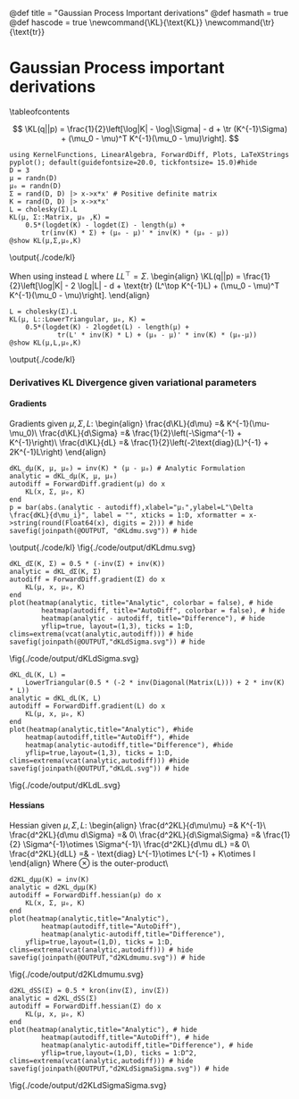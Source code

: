 @def title = "Gaussian Process Important derivations"
@def hasmath = true
@def hascode = true
\newcommand{\KL}{\text{KL}}
\newcommand{\tr}{\text{tr}}
# Gaussian Process important derivations

\tableofcontents <!-- you can use \toc as well -->


$$
	\KL(q||p) = \frac{1}{2}\left[\log|K| - \log|\Sigma| - d + \tr (K^{-1}\Sigma) + (\mu_0 - \mu)^T K^{-1}(\mu_0 - \mu)\right].
$$



```julia:./code/kl
using KernelFunctions, LinearAlgebra, ForwardDiff, Plots, LaTeXStrings
pyplot(); default(guidefontsize=20.0, tickfontsize= 15.0)#hide
D = 3
μ = randn(D)
μ₀ = randn(D)
Σ = rand(D, D) |> x->x*x' # Positive definite matrix
K = rand(D, D) |> x->x*x'
L = cholesky(Σ).L
KL(μ, Σ::Matrix, μ₀ ,K) =
	0.5*(logdet(K) - logdet(Σ) - length(μ) +
		tr(inv(K) * Σ) + (μ₀ - μ)' * inv(K) * (μ₀ - μ))
@show KL(μ,Σ,μ₀,K)
```

\output{./code/kl}

When using instead $L$ where $LL^\top = \Sigma$.
\begin{align}
\KL(q||p) = \frac{1}{2}\left[\log|K| - 2 \log|L| - d + \text{tr} (L^\top K^{-1}L) + (\mu_0 - \mu)^T K^{-1}(\mu_0 - \mu)\right].
\end{align}

```julia:./code/kl
L = cholesky(Σ).L
KL(μ, L::LowerTriangular, μ₀, K) =
 	0.5*(logdet(K) - 2logdet(L) - length(μ) +
			tr(L' * inv(K) * L) + (μ₀ - μ)' * inv(K) * (μ₀-μ))
@show KL(μ,L,μ₀,K)
```
\output{./code/kl}

### Derivatives KL Divergence given variational parameters
#### Gradients
Gradients given $\mu,\Sigma,L$:
\begin{align}
\frac{d\KL}{d\mu} =& K^{-1}(\mu-\mu_0)\\
\frac{d\KL}{d\Sigma} =& \frac{1}{2}\left(-\Sigma^{-1} + K^{-1}\right)\\
\frac{d\KL}{dL} =& \frac{1}{2}\left(-2\text{diag}(L)^{-1} + 2K^{-1}L\right)
\end{align}
```julia:./code/kl
dKL_dμ(K, μ, μ₀) = inv(K) * (μ - μ₀) # Analytic Formulation
analytic = dKL_dμ(K, μ, μ₀)
autodiff = ForwardDiff.gradient(μ) do x
	KL(x, Σ, μ₀, K)
end
p = bar(abs.(analytic - autodiff),xlabel="μᵢ",ylabel=L"\Delta \frac{dKL}{d\mu_i}", label = "", xticks = 1:D, xformatter = x->string(round(Float64(x), digits = 2))) # hide
savefig(joinpath(@OUTPUT, "dKLdmu.svg")) # hide
```
\output{./code/kl}
\fig{./code/output/dKLdmu.svg}

```julia:./code/kl
dKL_dΣ(K, Σ) = 0.5 * (-inv(Σ) + inv(K))
analytic = dKL_dΣ(K, Σ)
autodiff = ForwardDiff.gradient(Σ) do x
	KL(μ, x, μ₀, K)
end
plot(heatmap(analytic, title="Analytic", colorbar = false), # hide
 		heatmap(autodiff, title="AutoDiff", colorbar = false), # hide
		heatmap(analytic - autodiff, title="Difference"), # hide
		yflip=true, layout=(1,3), ticks = 1:D, clims=extrema(vcat(analytic,autodiff))) # hide
savefig(joinpath(@OUTPUT,"dKLdSigma.svg")) # hide
```
\fig{./code/output/dKLdSigma.svg}

```julia:./code/kl
dKL_dL(K, L) =
	LowerTriangular(0.5 * (-2 * inv(Diagonal(Matrix(L))) + 2 * inv(K) * L))
analytic = dKL_dL(K, L)
autodiff = ForwardDiff.gradient(L) do x
	KL(μ, x, μ₀, K)
end
plot(heatmap(analytic,title="Analytic"), #hide
	heatmap(autodiff,title="AutoDiff"), #hide
	heatmap(analytic-autodiff,title="Difference"), #hide
	yflip=true,layout=(1,3), ticks = 1:D, clims=extrema(vcat(analytic,autodiff))) #hide
savefig(joinpath(@OUTPUT,"dKLdL.svg")) # hide
```
\fig{./code/output/dKLdL.svg}

#### Hessians
Hessian given $\mu,\Sigma,L$:
\begin{align}
\frac{d^2KL}{d\mu\mu} =& K^{-1}\\
\frac{d^2KL}{d\mu d\Sigma} =& 0\\
\frac{d^2KL}{d\Sigma\Sigma} =& \frac{1}{2} \Sigma^{-1}\otimes \Sigma^{-1}\\
\frac{d^2KL}{d\mu dL} =& 0\\
\frac{d^2KL}{dLL} =& - \text{diag} L^{-1}\otimes L^{-1} + K\otimes I
\end{align}
Where $\otimes$ is the outer-product\\

```julia:./code/kl
d2KL_dμμ(K) = inv(K)
analytic = d2KL_dμμ(K)
autodiff = ForwardDiff.hessian(μ) do x
	KL(x, Σ, μ₀, K)
end
plot(heatmap(analytic,title="Analytic"),
		heatmap(autodiff,title="AutoDiff"),
		heatmap(analytic-autodiff,title="Difference"),
	yflip=true,layout=(1,D), ticks = 1:D, clims=extrema(vcat(analytic,autodiff))) # hide
savefig(joinpath(@OUTPUT,"d2KLdmumu.svg")) # hide
```
\fig{./code/output/d2KLdmumu.svg}

```julia:./code/kl
d2KL_dSS(Σ) = 0.5 * kron(inv(Σ), inv(Σ))
analytic = d2KL_dSS(Σ)
autodiff = ForwardDiff.hessian(Σ) do x
	KL(μ, x, μ₀, K)
end
plot(heatmap(analytic,title="Analytic"), # hide
		heatmap(autodiff,title="AutoDiff"), # hide
		heatmap(analytic-autodiff,title="Difference"), # hide
		yflip=true,layout=(1,D), ticks = 1:D^2, clims=extrema(vcat(analytic,autodiff))) # hide
savefig(joinpath(@OUTPUT,"d2KLdSigmaSigma.svg")) # hide
```

\fig{./code/output/d2KLdSigmaSigma.svg}

<!--
### Derivatives KL Divergence given hyperparameters

Let $\theta$ be an hyperparameter (involved in computing $K$)

#### Gradients
\begin{align}
	\frac{d\KL}{d\theta_i} =& \frac{1}{2}\left[ \tr(K^{-1}J_i) + \tr\left(-K^{-1}J_iK^{-1}\underbrace{\left(\Sigma+(\mu_0-\mu)(\mu_0-\mu)^\top\right)}_{:=X}\right) \right]\\
	=& \frac{1}{2}\tr\left(K^{-1}J_i\left(I-K^{-1}X\right)\right)\\
	=& \frac{1}{2}\tr\left(J_i\underbrace{\left(I-K^{-1}X\right)K^{-1}}_{\text{precomputable}:=A}\right)
\end{align}

Where $J_i=\frac{dK}{d\theta_i}$ -->
